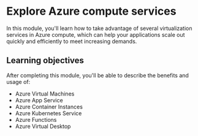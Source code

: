 # Explore Azure compute services

In this module, you'll learn how to take advantage of several virtualization services in Azure compute, which can help your applications scale out quickly and efficiently to meet increasing demands.

## Learning objectives

After completing this module, you'll be able to describe the benefits and usage of:

- Azure Virtual Machines
- Azure App Service
- Azure Container Instances
- Azure Kubernetes Service
- Azure Functions
- Azure Virtual Desktop